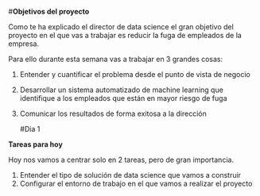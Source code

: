 #**Objetivos del proyecto**

Como te ha explicado el director de data science el gran objetivo del proyecto en el que vas a trabajar es reducir la fuga de empleados de la empresa.

Para ello durante esta semana vas a trabajar en 3 grandes cosas:

1. Entender y cuantificar el problema desde el punto de vista de negocio
2. Desarrollar un sistema automatizado de machine learning que identifique a los empleados que están en mayor riesgo de fuga
3. Comunicar los resultados de forma exitosa a la dirección

   #Dia 1 

**Tareas para hoy**

Hoy nos vamos a centrar solo en 2 tareas, pero de gran importancia.

1. Entender el tipo de solución de data science que vamos a construir
2. Configurar el entorno de trabajo en el que vamos a realizar el proyecto
